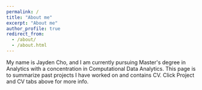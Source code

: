 ```yaml
---
permalink: /
title: "About me"
excerpt: "About me"
author_profile: true
redirect_from: 
  - /about/
  - /about.html
---
```


My name is Jayden Cho, and I am currently pursuing Master's degree in Analytics with a concentration in Computational Data Analytics. 
This page is to summarize past projects I have worked on and contains CV. Click Project and CV tabs above for more info. 
